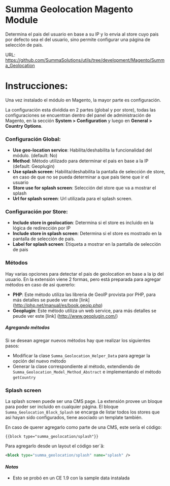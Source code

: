 Summa Geolocation Magento Module
=================

Determina el pais del usuario en base a su IP y lo envia al store cuyo pais por defecto sea el del usuario, sino permite configurar una página de selección de pais.

URL: https://github.com/SummaSolutions/utils/tree/development/Magento/Summa_Geolocation

Instrucciones:
=================

Una vez instalado el módulo en Magento, la mayor parte es configuración.

La configuración esta dividida en 2 partes (global y por store), todas las configuraciones se encuentran dentro del panel de administración de Magento, en la sección **System > Configuration** y luego en **General > Country Options**.

### Configuración Global:
* **Use geo-location service**: Habilita/deshabilita la funcionalidad del módulo. (default: No)
* **Method**: Método utilizado para determinar el pais en base a la IP (default: Geoplugin)
* **Use splash screen**: Habilita/deshabilita la pantalla de selección de store, en caso de que no se pueda determinar a que pais tiene que ir el usuario
* **Store use for splash screen**: Selección del store que va a mostrar el splash
* **Url for splash screen**: Url utilizada para el splash screen.


### Configuración por Store:
* **Include store in geolocation**: Determina si el store es incluido en la lógica de redirección por IP
* **Include store in splash screen**: Determina si el store es mostrado en la pantalla de selección de país.
* **Label for splash screen**: Etiqueta a mostrar en la pantalla de selección de pais


### Métodos
Hay varias opciones para detectar el pais de geolocation en base a la ip del usuario. 
En la extensión viene 2 formas, pero está preparada para agregar métodos en caso de asi quererlo:

* **PHP**: Este método utiliza las libreria de GeoIP provista por PHP, para más detalles se puede ver este [link] (http://php.net/manual/es/book.geoip.php)
* **Geoplugin**: Este método utiliza un web service, para más detalles se peude ver este [link] (http://www.geoplugin.com/)

##### Agregando métodos
Si se desean agregar nuevos métodos hay que realizar los siguientes pasos:

* Modificar la clase `Summa_Geolocation_Helper_Data` para agregar la opción del nuevo método
* Generar la clase correspondiente al método, extendiendo de `Summa_Geolocation_Model_Method_Abstract` e implementando el método `getCountry`


### Splash screen
La splash screen puede ser una CMS page. La extensión provee un bloque para poder ser incluido en cualquier página.
El bloque `Summa_Geolocation_Block_Splash` se encarga de listar todos los stores que asi hayan sido configurados, tiene asociado un template también.

En caso de querer agregarlo como parte de una CMS, este sería el código:
```
{{block type="summa_geolocation/splash"}}
```

Para agregarlo desde un layout el código ser´â:
```xml
<block type="summa_geolocation/splash" name="splash" />
```

#### *Notas*
* Esto se probó en un CE 1.9 con la sample data instalada
